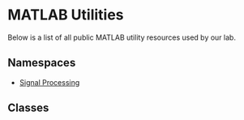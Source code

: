 # MATLAB Utilities
Below is a list of all public MATLAB utility resources used by our lab.

## Namespaces
- [Signal Processing](https://github.com/nmcl-marquette/matlab-utils-sigproc)


## Classes
